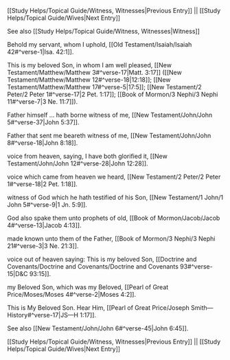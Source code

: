 [[Study Helps/Topical Guide/Witness, Witnesses|Previous Entry]]  ||  [[Study Helps/Topical Guide/Wives|Next Entry]]

 See also [[Study Helps/Topical Guide/Witness, Witnesses|Witness]]

 Behold my servant, whom I uphold, [[Old Testament/Isaiah/Isaiah 42#^verse-1|Isa. 42:1]].

 This is my beloved Son, in whom I am well pleased, [[New Testament/Matthew/Matthew 3#^verse-17|Matt. 3:17]] ([[New Testament/Matthew/Matthew 12#^verse-18|12:18]]; [[New Testament/Matthew/Matthew 17#^verse-5|17:5]]; [[New Testament/2 Peter/2 Peter 1#^verse-17|2 Pet. 1:17]]; [[Book of Mormon/3 Nephi/3 Nephi 11#^verse-7|3 Ne. 11:7]]).

 Father himself ... hath borne witness of me, [[New Testament/John/John 5#^verse-37|John 5:37]].

 Father that sent me beareth witness of me, [[New Testament/John/John 8#^verse-18|John 8:18]].

 voice from heaven, saying, I have both glorified it, [[New Testament/John/John 12#^verse-28|John 12:28]].

 voice which came from heaven we heard, [[New Testament/2 Peter/2 Peter 1#^verse-18|2 Pet. 1:18]].

 witness of God which he hath testified of his Son, [[New Testament/1 John/1 John 5#^verse-9|1 Jn. 5:9]].

 God also spake them unto prophets of old, [[Book of Mormon/Jacob/Jacob 4#^verse-13|Jacob 4:13]].

 made known unto them of the Father, [[Book of Mormon/3 Nephi/3 Nephi 21#^verse-3|3 Ne. 21:3]].

 voice out of heaven saying: This is my beloved Son, [[Doctrine and Covenants/Doctrine and Covenants/Doctrine and Covenants 93#^verse-15|D&C 93:15]].

 my Beloved Son, which was my Beloved, [[Pearl of Great Price/Moses/Moses 4#^verse-2|Moses 4:2]].

 This is My Beloved Son. Hear Him, [[Pearl of Great Price/Joseph Smith—History#^verse-17|JS—H 1:17]].

 See also [[New Testament/John/John 6#^verse-45|John 6:45]].

[[Study Helps/Topical Guide/Witness, Witnesses|Previous Entry]]  ||  [[Study Helps/Topical Guide/Wives|Next Entry]]